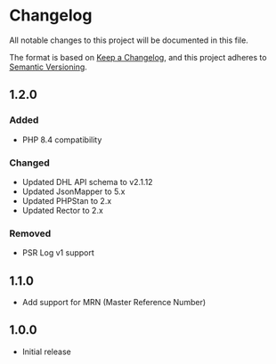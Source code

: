 # Changelog

All notable changes to this project will be documented in this file.

The format is based on [Keep a Changelog](https://keepachangelog.com/en/1.0.0/),
and this project adheres to [Semantic Versioning](https://semver.org/spec/v2.0.0.html).

## 1.2.0

### Added

- PHP 8.4 compatibility

### Changed

- Updated DHL API schema to v2.1.12
- Updated JsonMapper to 5.x
- Updated PHPStan to 2.x
- Updated Rector to 2.x

### Removed

- PSR Log v1 support

## 1.1.0

- Add support for MRN (Master Reference Number)

## 1.0.0

- Initial release
